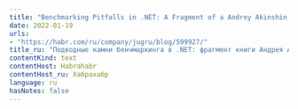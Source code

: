 ```yaml
---
title: "Benchmarking Pitfalls in .NET: A Fragment of a Andrey Akinshin's Book"
date: 2022-01-19
urls:
- "https://habr.com/ru/company/jugru/blog/599927/"
title_ru: "Подводные камни бенчмаркинга в .NET: фрагмент книги Андрея Акиньшина"
contentKind: text
contentHost: Habrahabr
contentHost_ru: Хабрахабр
language: ru
hasNotes: false
---
```

